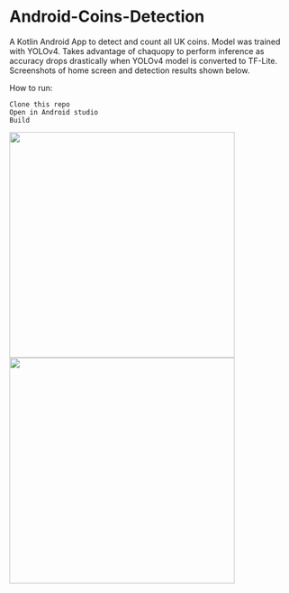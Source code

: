 # Android-Coins-Detection

A Kotlin Android App to detect and count all UK coins. Model was trained with YOLOv4. Takes advantage of chaquopy to perform inference as accuracy drops drastically when YOLOv4 model is converted to TF-Lite. Screenshots of home screen and detection results shown below. 

How to run:
```
Clone this repo 
Open in Android studio
Build
```

<img src="https://ams02pap001files.storage.live.com/y4mtpVf63we270G7FRNUigseE0TdNbTuEUnaorF882GVPWAs6vf0gjGN9xjNzfNQeC8Vf_Yc6ZUvRBUFI326rzPY3E0htLOz9ZUgW9W5_k0RbgKcatHjdZmoUuHRF5PEu764UsAnM1nLQ27ugBt17jtZXwzhPHyawZyx72T-p8A0q055hJ5z9EWcRUrqs4ikpns?width=1080&height=2400&cropmode=none" width="400" /> <img src="https://ams02pap001files.storage.live.com/y4mCxgOrhnb9NXg4hkdBgRAfmlH9v-GCd_vs4xWLrJOJZsnX3q8hzqz9aY_McohSaCsg06iU6M8cE_GPDk4SDJ4vajAnG8jVK8HHW82A8Z6pYUhcsXViHbl3yCUCLUMUi2ohcMvEp84rWkiW4TRsagPRHhoLirgmWenGCPGfFs2hIK0MaTxWQOwOlq92JwtFgTA?width=1080&height=2400&cropmode=none" width="400" />






